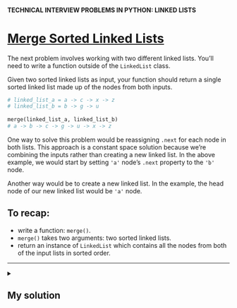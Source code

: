#### TECHNICAL INTERVIEW PROBLEMS IN PYTHON: LINKED LISTS

# [Merge Sorted Linked Lists](https://www.codecademy.com/courses/technical-interview-practice-python/lessons/tip-python-linked-lists/exercises/tip-python-ll-merge)

The next problem involves working with two different linked lists. 
You’ll need to write a function outside of the `LinkedList` class.

Given two sorted linked lists as input, your function should return a single sorted linked list made up of the nodes from both inputs.
```python
# linked_list_a = a -> c -> x -> z
# linked_list_b = b -> g -> u
 
merge(linked_list_a, linked_list_b)
# a -> b -> c -> g -> u -> x -> z
```
One way to solve this problem would be reassigning `.next` for each node in both lists. 
This approach is a constant space solution because we’re combining the inputs rather than creating a new linked list. 
In the above example, we would start by setting `'a'` node’s `.next` property to the `'b'` node.

Another way would be to create a new linked list. 
In the example, the head node of our new linked list would be `'a'` node.

## To recap:
* write a function: `merge()`.
* `merge()` takes two arguments: two sorted linked lists.
* return an instance of `LinkedList` which contains all the nodes from both of the input lists in sorted order.

<hr />
<details title="Click me to show...">
<summary>
 
## My solution

</summary>
<p>
     
```python
def merge(linked_list_a, linked_list_b):
    current_a_node = linked_list_a.head
    current_b_node = linked_list_b.head
    
    # if required swap because have to start with the smaller header:
    if current_a_node.val > current_b_node.val:
        current_a_node, current_b_node = current_b_node, current_a_node
  
    while current_b_node:
        if current_a_node.next.val < current_b_node.val:
            # got to next a:
            current_a_node = current_a_node.next
        else:
            # cut both list:
            temporary_a = current_a_node.next 
            temporary_b = current_b_node.next 

            # insert 'current b':
            current_a_node.next = current_b_node
            
            # merge the cutted lists:
            current_a_node.next.next = temporary_a
            current_b_node = temporary_b 
  
    return linked_list_a
```

</p>
</details>
